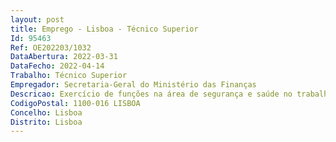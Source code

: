 ```yaml
--- 
layout: post
title: Emprego - Lisboa - Técnico Superior
Id: 95463
Ref: OE202203/1032
DataAbertura: 2022-03-31
DataFecho: 2022-04-14
Trabalho: Técnico Superior
Empregador: Secretaria-Geral do Ministério das Finanças
Descricao: Exercício de funções na área de segurança e saúde no trabalho  devendo desenvolver, designadamente, as seguintes competências  planear a prevenção, integrando, a todos os níveis e para o conjunto das atividades da Secretaria Geral, a avaliação dos riscos no âmbito da segurança no trabalho e as respetivas medidas de prevenção  elaborar o plano de prevenção de riscos profissionais, bem como planos detalhados de prevenção e proteção exigidos por legislação específica  participar na revisão anual do plano de emergência interno, incluindo os planos específicos de combate a incêndios, evacuação de instalações e primeiros socorros  colaborar na conceção de locais, métodos e organização do trabalho, bem como na escolha e na manutenção de equipamentos de trabalho  desenvolver atividades de promoção da saúde  verificar as condições de trabalho de trabalhadores em situações mais vulneráveis  conceber e desenvolver o programa de informação para a promoção da segurança e saúde no trabalho, promovendo a integração das medidas de prevenção nos sistemas de informação e comunicação da Secretaria Geral  conceber e desenvolver o programa de formação para a promoção da segurança e saúde no trabalho  apoiar as atividades de informação e consulta dos representantes dos trabalhadores para a segurança e saúde no trabalho ou, na sua falta, dos próprios trabalhadores  assegurar e acompanhar a execução das medidas de prevenção, promovendo a sua eficiência e operacionalidade  coordenar ou acompanhar auditorias e inspeções internas  analisar as causas de acidentes de trabalho ou da ocorrência de doenças profissionais, elaborando os respetivos relatórios  recolher e organizar elementos estatísticos relativos à segurança e à saúde no trabalho.
CodigoPostal: 1100-016 LISBOA
Concelho: Lisboa
Distrito: Lisboa
--- 
```

